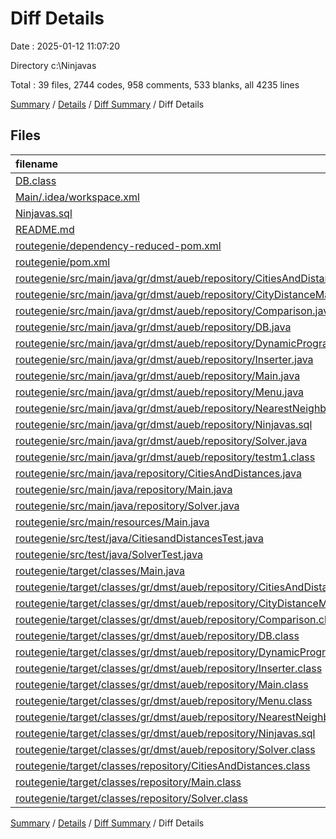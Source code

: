 # Diff Details

Date : 2025-01-12 11:07:20

Directory c:\\Ninjavas

Total : 39 files,  2744 codes, 958 comments, 533 blanks, all 4235 lines

[Summary](results.md) / [Details](details.md) / [Diff Summary](diff.md) / Diff Details

## Files
| filename | language | code | comment | blank | total |
| :--- | :--- | ---: | ---: | ---: | ---: |
| [DB.class](/DB.class) | Java | 19 | 5 | 0 | 24 |
| [Main/.idea/workspace.xml](/Main/.idea/workspace.xml) | XML | 39 | 0 | 0 | 39 |
| [Ninjavas.sql](/Ninjavas.sql) | MS SQL | 249 | 0 | 7 | 256 |
| [README.md](/README.md) | Markdown | 29 | 0 | 17 | 46 |
| [routegenie/dependency-reduced-pom.xml](/routegenie/dependency-reduced-pom.xml) | XML | 121 | 0 | 1 | 122 |
| [routegenie/pom.xml](/routegenie/pom.xml) | XML | 59 | 0 | 8 | 67 |
| [routegenie/src/main/java/gr/dmst/aueb/repository/CitiesAndDistances.java](/routegenie/src/main/java/gr/dmst/aueb/repository/CitiesAndDistances.java) | Java | 289 | 3 | 12 | 304 |
| [routegenie/src/main/java/gr/dmst/aueb/repository/CityDistanceManager.java](/routegenie/src/main/java/gr/dmst/aueb/repository/CityDistanceManager.java) | Java | 84 | 1 | 13 | 98 |
| [routegenie/src/main/java/gr/dmst/aueb/repository/Comparison.java](/routegenie/src/main/java/gr/dmst/aueb/repository/Comparison.java) | Java | 43 | 1 | 8 | 52 |
| [routegenie/src/main/java/gr/dmst/aueb/repository/DB.java](/routegenie/src/main/java/gr/dmst/aueb/repository/DB.java) | Java | 39 | 5 | 8 | 52 |
| [routegenie/src/main/java/gr/dmst/aueb/repository/DynamicProgramming.java](/routegenie/src/main/java/gr/dmst/aueb/repository/DynamicProgramming.java) | Java | 149 | 31 | 35 | 215 |
| [routegenie/src/main/java/gr/dmst/aueb/repository/Inserter.java](/routegenie/src/main/java/gr/dmst/aueb/repository/Inserter.java) | Java | 281 | 8 | 14 | 303 |
| [routegenie/src/main/java/gr/dmst/aueb/repository/Main.java](/routegenie/src/main/java/gr/dmst/aueb/repository/Main.java) | Java | 53 | 7 | 12 | 72 |
| [routegenie/src/main/java/gr/dmst/aueb/repository/Menu.java](/routegenie/src/main/java/gr/dmst/aueb/repository/Menu.java) | Java | 72 | 6 | 17 | 95 |
| [routegenie/src/main/java/gr/dmst/aueb/repository/NearestNeighbour.java](/routegenie/src/main/java/gr/dmst/aueb/repository/NearestNeighbour.java) | Java | 33 | 13 | 9 | 55 |
| [routegenie/src/main/java/gr/dmst/aueb/repository/Ninjavas.sql](/routegenie/src/main/java/gr/dmst/aueb/repository/Ninjavas.sql) | MS SQL | 249 | 0 | 18 | 267 |
| [routegenie/src/main/java/gr/dmst/aueb/repository/Solver.java](/routegenie/src/main/java/gr/dmst/aueb/repository/Solver.java) | Java | 26 | 15 | 6 | 47 |
| [routegenie/src/main/java/gr/dmst/aueb/repository/testm1.class](/routegenie/src/main/java/gr/dmst/aueb/repository/testm1.class) | Java | 29 | 0 | 0 | 29 |
| [routegenie/src/main/java/repository/CitiesAndDistances.java](/routegenie/src/main/java/repository/CitiesAndDistances.java) | Java | -183 | -2 | -7 | -192 |
| [routegenie/src/main/java/repository/Main.java](/routegenie/src/main/java/repository/Main.java) | Java | -88 | -10 | -15 | -113 |
| [routegenie/src/main/java/repository/Solver.java](/routegenie/src/main/java/repository/Solver.java) | Java | -156 | -18 | -32 | -206 |
| [routegenie/src/main/resources/Main.java](/routegenie/src/main/resources/Main.java) | Java | 321 | 20 | 119 | 460 |
| [routegenie/src/test/java/CitiesandDistancesTest.java](/routegenie/src/test/java/CitiesandDistancesTest.java) | Java | 0 | 72 | 15 | 87 |
| [routegenie/src/test/java/SolverTest.java](/routegenie/src/test/java/SolverTest.java) | Java | 0 | 771 | 129 | 900 |
| [routegenie/target/classes/Main.java](/routegenie/target/classes/Main.java) | Java | 321 | 20 | 119 | 460 |
| [routegenie/target/classes/gr/dmst/aueb/repository/CitiesAndDistances.class](/routegenie/target/classes/gr/dmst/aueb/repository/CitiesAndDistances.class) | Java | 84 | 0 | 0 | 84 |
| [routegenie/target/classes/gr/dmst/aueb/repository/CityDistanceManager.class](/routegenie/target/classes/gr/dmst/aueb/repository/CityDistanceManager.class) | Java | 27 | 0 | 0 | 27 |
| [routegenie/target/classes/gr/dmst/aueb/repository/Comparison.class](/routegenie/target/classes/gr/dmst/aueb/repository/Comparison.class) | Java | 36 | 0 | 0 | 36 |
| [routegenie/target/classes/gr/dmst/aueb/repository/DB.class](/routegenie/target/classes/gr/dmst/aueb/repository/DB.class) | Java | 18 | 4 | 0 | 22 |
| [routegenie/target/classes/gr/dmst/aueb/repository/DynamicProgramming.class](/routegenie/target/classes/gr/dmst/aueb/repository/DynamicProgramming.class) | Java | 82 | 0 | 0 | 82 |
| [routegenie/target/classes/gr/dmst/aueb/repository/Inserter.class](/routegenie/target/classes/gr/dmst/aueb/repository/Inserter.class) | Java | 273 | 0 | 3 | 276 |
| [routegenie/target/classes/gr/dmst/aueb/repository/Main.class](/routegenie/target/classes/gr/dmst/aueb/repository/Main.class) | Java | 54 | 0 | 0 | 54 |
| [routegenie/target/classes/gr/dmst/aueb/repository/Menu.class](/routegenie/target/classes/gr/dmst/aueb/repository/Menu.class) | Java | 31 | 6 | 0 | 37 |
| [routegenie/target/classes/gr/dmst/aueb/repository/NearestNeighbour.class](/routegenie/target/classes/gr/dmst/aueb/repository/NearestNeighbour.class) | Java | 20 | 0 | 0 | 20 |
| [routegenie/target/classes/gr/dmst/aueb/repository/Ninjavas.sql](/routegenie/target/classes/gr/dmst/aueb/repository/Ninjavas.sql) | MS SQL | 249 | 0 | 18 | 267 |
| [routegenie/target/classes/gr/dmst/aueb/repository/Solver.class](/routegenie/target/classes/gr/dmst/aueb/repository/Solver.class) | Java | 19 | 0 | 0 | 19 |
| [routegenie/target/classes/repository/CitiesAndDistances.class](/routegenie/target/classes/repository/CitiesAndDistances.class) | Java | -58 | 0 | 0 | -58 |
| [routegenie/target/classes/repository/Main.class](/routegenie/target/classes/repository/Main.class) | Java | -80 | 0 | -1 | -81 |
| [routegenie/target/classes/repository/Solver.class](/routegenie/target/classes/repository/Solver.class) | Java | -89 | 0 | 0 | -89 |

[Summary](results.md) / [Details](details.md) / [Diff Summary](diff.md) / Diff Details